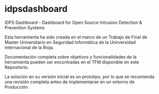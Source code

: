 # idpsdashboard
IDPS Dashboard - Dashboard for  Open Source Intrusion Detection &amp; Prevention Systems

Esta herramienta ha sido creada en el marco de un Trabajo de Final de Master Universitario en 
Seguridad Informática de la Unirversidad Internacional de la Rioja.

Documentación completa sobre objetivos y funcionalidades de la herramienta pueden ser encontradas
en el TFM disponible en este Repositorio.

La solución en su versión inicial es un prototipo, por lo que se recomienda una revisión completa
antes de implementarse en un entorno de Producción.

